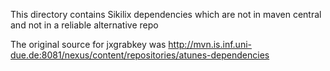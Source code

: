 This directory contains Sikilix dependencies which are not in maven central and not in a reliable alternative repo

The original source for jxgrabkey was http://mvn.is.inf.uni-due.de:8081/nexus/content/repositories/atunes-dependencies

